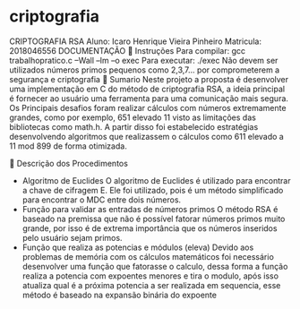 # criptografia

CRIPTOGRAFIA RSA
Aluno: Icaro Henrique Vieira Pinheiro
Matricula: 2018046556
DOCUMENTAÇÃO
 Instruções
Para compilar: gcc trabalhopratico.c –Wall –lm –o exec
Para executar: ./exec
Não devem ser utilizados números primos pequenos como 2,3,7...
por comprometerem a segurança e criptografia
 Sumario
Neste projeto a proposta é desenvolver uma implementação em C
do método de criptografia RSA, a ideia principal é fornecer ao usuário uma
ferramenta para uma comunicação mais segura.
Os Principais desafios foram realizar cálculos com números
extremamente grandes, como por exemplo, 651 elevado 11 visto as limitações
das bibliotecas como math.h. A partir disso foi estabelecido estratégias
desenvolvendo algoritmos que realizassem o cálculos como 611 elevado a 11
mod 899 de forma otimizada.

 Descrição dos Procedimentos
- Algoritmo de Euclides
O algoritmo de Euclides é utilizado para encontrar a chave
de cifragem E. Ele foi utilizado, pois é um método simplificado
para encontrar o MDC entre dois números.
- Função para validar as entradas de números primos
O método RSA é baseado na premissa que não é possível
fatorar números primos muito grande, por isso é de extrema
importância que os números inseridos pelo usuário sejam primos.
- Função que realiza as potencias e módulos (eleva)
Devido aos problemas de memória com os cálculos
matemáticos foi necessário desenvolver uma função que
fatorasse o calculo, dessa forma a função realiza a potencia com
expoentes menores e tira o modulo, após isso atualiza qual é a
próxima potencia a ser realizada em sequencia, esse método é
baseado na expansão binária do expoente
